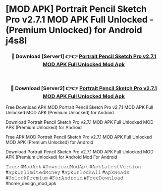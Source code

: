 # [MOD APK] Portrait Pencil Sketch Pro v2.7.1 MOD APK Full Unlocked - (Premium Unlocked) for Android j4s8l



<div align="center">
<h3>🔴 Download [Server1] 👉👉 <a href="https://momento.my/?title=Portrait_Pencil_Sketch_Pro_v2.7.1_MOD_APK_Full_Unlocked">Portrait Pencil Sketch Pro v2.7.1 MOD APK Full Unlocked Mod Apk</a></h3><br>

<h3>🔴 Download [Server2] 👉👉 <a href="https://momento.my/?title=Portrait_Pencil_Sketch_Pro_v2.7.1_MOD_APK_Full_Unlocked">Portrait Pencil Sketch Pro v2.7.1 MOD APK Full Unlocked Mod Apk</a></h3>
</div>



Free Download APK MOD Portrait Pencil Sketch Pro v2.7.1 MOD APK Full Unlocked MOD APK (Premium Unlocked) for Android

Download Portrait Pencil Sketch Pro v2.7.1 MOD APK Full Unlocked MOD APK (Premium Unlocked) for Android

Free APK MOD Portrait Pencil Sketch Pro v2.7.1 MOD APK Full Unlocked MOD APK (Premium Unlocked) for Android

Download Portrait Pencil Sketch Pro v2.7.1 MOD APK Full Unlocked MOD APK (Premium Unlocked) for Android Mod For Android

𝚃𝚊𝚐𝚜: #𝙼𝚘𝚍𝙰𝚙𝚔 #𝙳𝚘𝚠𝚗𝚕𝚘𝚊𝚍𝙼𝚘𝚍𝙰𝚙𝚔 #𝙰𝚙𝚔𝙻𝚊𝚝𝚎𝚜𝚝𝚅𝚎𝚛𝚜𝚒𝚘𝚗 #𝙰𝚙𝚔𝚄𝚗𝚕𝚒𝚖𝚒𝚝𝚎𝚍𝙼𝚘𝚗𝚎𝚢 #𝙰𝚙𝚔𝚄𝚗𝚕𝚘𝚌𝚔𝙰𝚕𝚕 #𝙰𝚙𝚔𝙽𝚘𝙰𝚍𝚜 #𝚄𝚗𝚕𝚘𝚌𝚔𝙿𝚛𝚎𝚖𝚒𝚞𝚖 #𝙵𝚘𝚛𝙰𝚗𝚍𝚛𝚘𝚒𝚍 #𝙵𝚛𝚎𝚎𝙳𝚘𝚠𝚗𝚕𝚘𝚊𝚍 #home_design_mod_apk
